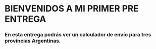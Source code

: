 # BIENVENIDOS A MI PRIMER PRE ENTREGA 

### En esta entrega podrás ver un calculador de envío para tres provincias Argentinas.

